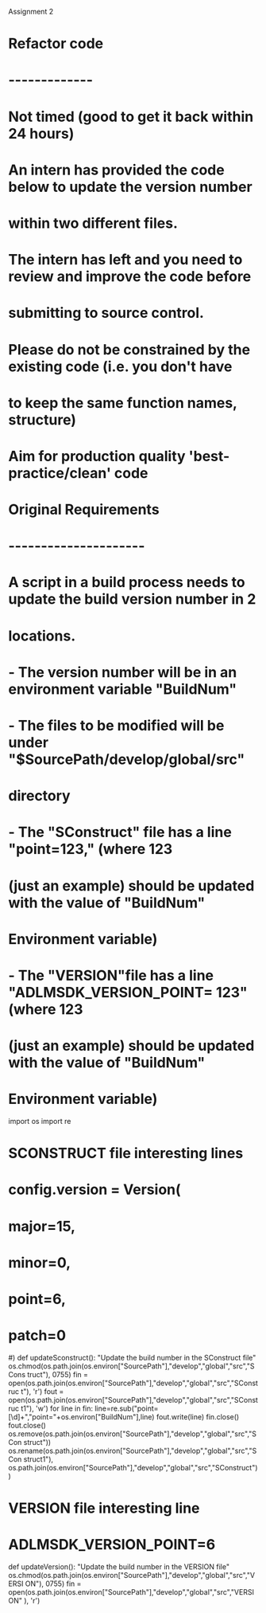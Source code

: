 Assignment 2
# Refactor code
# -------------
# Not timed (good to get it back within 24 hours)
#
# An intern has provided the code below to update the version number
# within two different files.
# The intern has left and you need to review and improve the code before
# submitting to source control.
#
# Please do not be constrained by the existing code (i.e. you don't have
# to keep the same function names, structure)
# Aim for production quality 'best-practice/clean' code
#
# Original Requirements
# ---------------------
# A script in a build process needs to update the build version number in 2
# locations.
# - The version number will be in an environment variable "BuildNum"
# - The files to be modified will be under "$SourcePath/develop/global/src"
# directory
# - The "SConstruct" file has a line "point=123," (where 123
# (just an example) should be updated with the value of "BuildNum"
# Environment variable)
# - The "VERSION"file has a line "ADLMSDK_VERSION_POINT= 123" (where 123
# (just an example) should be updated with the value of "BuildNum"
# Environment variable)
import os
import re
# SCONSTRUCT file interesting lines
# config.version = Version(
# major=15,
# minor=0,
# point=6,
# patch=0
#)
def updateSconstruct():
"Update the build number in the SConstruct file"
os.chmod(os.path.join(os.environ["SourcePath"],"develop","global","src","SCons
truct"), 0755)
fin =
open(os.path.join(os.environ["SourcePath"],"develop","global","src","SConstruc
t"), 'r')
fout =
open(os.path.join(os.environ["SourcePath"],"develop","global","src","SConstruc
t1"), 'w') for line in fin:
line=re.sub("point\=[\d]+","point="+os.environ["BuildNum"],line)
fout.write(line)
fin.close()
fout.close()
os.remove(os.path.join(os.environ["SourcePath"],"develop","global","src","SCon
struct"))
os.rename(os.path.join(os.environ["SourcePath"],"develop","global","src","SCon
struct1"),
os.path.join(os.environ["SourcePath"],"develop","global","src","SConstruct"))
# VERSION file interesting line
# ADLMSDK_VERSION_POINT=6
def updateVersion():
"Update the build number in the VERSION file"
os.chmod(os.path.join(os.environ["SourcePath"],"develop","global","src","VERSI
ON"), 0755)
fin =
open(os.path.join(os.environ["SourcePath"],"develop","global","src","VERSION"
), 'r')
